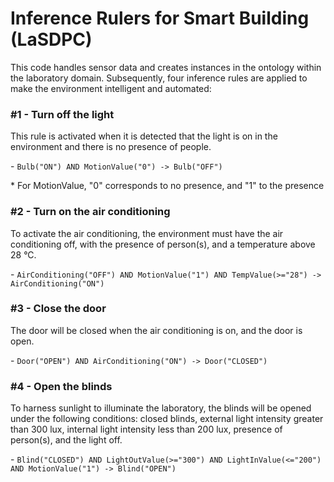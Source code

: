 # Inference Rulers for Smart Building (LaSDPC)
This code handles sensor data and creates instances in the ontology within the laboratory domain. Subsequently, four inference rules are applied to make the environment intelligent and automated:

### \#1 - Turn off the light

This rule is activated when it is detected that the light is on in the environment and there is no presence of people.

\- `Bulb("ON") AND MotionValue("0") -> Bulb("OFF")`

\* For MotionValue, "0" corresponds to no presence, and "1" to the presence
  
### \#2 - Turn on the air conditioning

To activate the air conditioning, the environment must have the air conditioning off, with the presence of person(s), and a temperature above 28 °C.

\- `AirConditioning("OFF") AND MotionValue("1") AND TempValue(>="28") -> AirConditioning("ON")`

### \#3 - Close the door

The door will be closed when the air conditioning is on, and the door is open.

\- `Door("OPEN") AND AirConditioning("ON") -> Door("CLOSED")`

### \#4 - Open the blinds

To harness sunlight to illuminate the laboratory, the blinds will be opened under the following conditions: closed blinds, external light intensity greater than 300 lux, internal light intensity less than 200 lux, presence of person(s), and the light off.

\- `Blind("CLOSED") AND LightOutValue(>="300") AND LightInValue(<="200") AND MotionValue("1") -> Blind("OPEN")`
